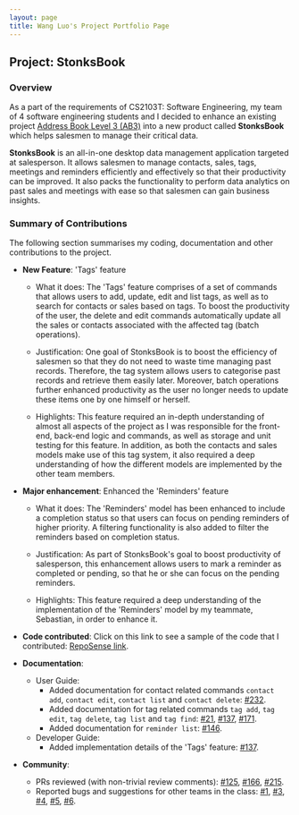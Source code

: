 ```yaml
---
layout: page
title: Wang Luo's Project Portfolio Page
---
```


## Project: StonksBook

### Overview

As a part of the requirements of CS2103T: Software Engineering, my team of 4 software engineering students and I decided to enhance an existing project
[Address Book Level 3 (AB3)](https://github.com/nus-cs2103-AY1920S1/addressbook-level3) into a new product called **StonksBook** which helps salesmen to manage their critical data.

**StonksBook** is an all-in-one desktop data management application targeted at salesperson. It allows salesmen to manage contacts, sales, tags, meetings and reminders efficiently and effectively
so that their productivity can be improved. It also packs the functionality to perform data analytics on past sales and meetings with ease so that salesmen can gain business insights.

### Summary of Contributions

The following section summarises my coding, documentation and other contributions to the project.

* **New Feature**: 'Tags' feature 
  * What it does: The 'Tags' feature comprises of a set of commands that allows users to add, update, edit and list tags,
  as well as to search for contacts or sales based on tags. To boost the productivity of the user, the delete and edit commands
  automatically update all the sales or contacts associated with the affected tag (batch operations).

  * Justification: One goal of StonksBook is to boost the efficiency of salesmen so that they do not need to waste time managing past records.
  Therefore, the tag system allows users to categorise past records and retrieve them easily later. Moreover, batch operations further enhanced
  productivity as the user no longer needs to update these items one by one himself or herself.

  * Highlights: This feature required an in-depth understanding of almost all aspects of the project as I was responsible for the front-end,
  back-end logic and commands, as well as storage and unit testing for this feature. In addition, as both the contacts and sales models make use
  of this tag system, it also required a deep understanding of how the different models are implemented by the other team members.

* **Major enhancement**: Enhanced the 'Reminders' feature
  * What it does: The 'Reminders' model has been enhanced to include a completion status so that users can focus on pending reminders of higher priority.
  A filtering functionality is also added to filter the reminders based on completion status.

  * Justification: As part of StonksBook's goal to boost productivity of salesperson, this enhancement allows users to mark a reminder as completed or pending,
  so that he or she can focus on the pending reminders.
  
  * Highlights: This feature required a deep understanding of the implementation of the 'Reminders' model by my teammate, Sebastian, in order to enhance it.

* **Code contributed**: Click on this link to see a sample of the code that I contributed: [RepoSense link](https://nus-cs2103-ay2021s1.github.io/tp-dashboard/#breakdown=true&search=Asthenosphere&sort=totalCommits%20dsc&sortWithin=title&since=2020-08-14&timeframe=commit&mergegroup=&groupSelect=groupByRepos&checkedFileTypes=docs~functional-code~test-code~other&tabOpen=true&tabType=authorship&tabAuthor=Asthenosphere&tabRepo=AY2021S1-CS2103T-T11-1%2Ftp%5Bmaster%5D&authorshipIsMergeGroup=false&authorshipFileTypes=docs~functional-code~test-code).

* **Documentation**:
  * User Guide:
    * Added documentation for contact related commands `contact add`, `contact edit`, `contact list` and `contact delete`:
    [#232](https://github.com/AY2021S1-CS2103T-T11-1/tp/pull/232).
    * Added documentation for tag related commands `tag add`, `tag edit`, `tag delete`, `tag list` and `tag find`:
    [#21](https://github.com/AY2021S1-CS2103T-T11-1/tp/pull/21), [#137](https://github.com/AY2021S1-CS2103T-T11-1/tp/pull/137),
    [#171](https://github.com/AY2021S1-CS2103T-T11-1/tp/pull/171).
    * Added documentation for `reminder list`: [#146](https://github.com/AY2021S1-CS2103T-T11-1/tp/pull/146).
  * Developer Guide:
    * Added implementation details of the 'Tags' feature: [#137](https://github.com/AY2021S1-CS2103T-T11-1/tp/pull/137).

* **Community**:
  * PRs reviewed (with non-trivial review comments): [#125](https://github.com/AY2021S1-CS2103T-T11-1/tp/pull/125),
  [#166](https://github.com/AY2021S1-CS2103T-T11-1/tp/pull/166), [#215](https://github.com/AY2021S1-CS2103T-T11-1/tp/pull/215).
  * Reported bugs and suggestions for other teams in the class: [#1](https://github.com/Asthenosphere/ped/issues/1),
  [#3](https://github.com/Asthenosphere/ped/issues/3), [#4](https://github.com/Asthenosphere/ped/issues/4), [#5](https://github.com/Asthenosphere/ped/issues/5), [#6](https://github.com/Asthenosphere/ped/issues/6).

